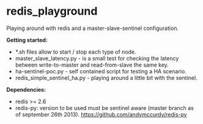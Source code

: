 redis_playground
================

Playing around with redis and a master-slave-sentinel configuration.



**Getting started:**
* *.sh files allow to start / stop each type of node.
* master_slave_latency.py - is a small test for checking the latency between write-to-master and read-from-slave the same key.
* ha-sentinel-poc.py - self contained script for testing a HA scenario. 
* redis_simple_sentinel_ha.py - playing around a little bit with the sentinel.

**Dependencies:**
* redis >= 2.6
* redis-py: version to be used must be sentinel aware (master branch as of september 26th 2013). https://github.com/andymccurdy/redis-py
